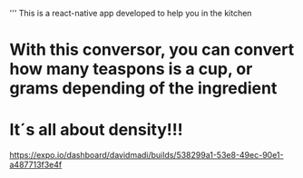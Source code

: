 ''' This is a react-native app developed to help you in the kitchen
# With this conversor, you can convert how many teaspons is a cup, or grams depending of the ingredient
# It´s all about density!!!


https://expo.io/dashboard/davidmadi/builds/538299a1-53e8-49ec-90e1-a487713f3e4f
